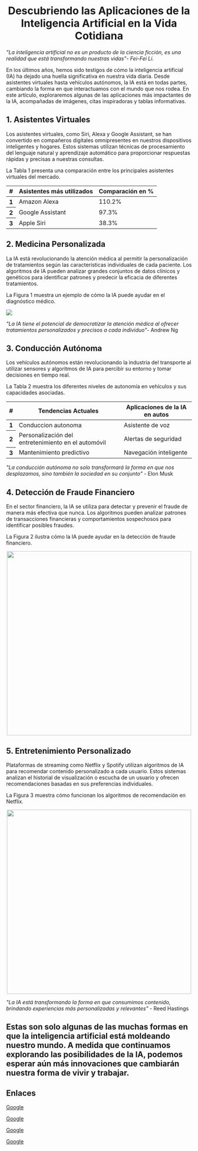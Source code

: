 <h1 align="center">Descubriendo las Aplicaciones de la Inteligencia Artificial en la Vida Cotidiana</h1>

*"La inteligencia artificial no es un producto de la ciencia ficción, es una realidad que está transformando nuestras vidas"- Fei-Fei Li.* 

En los últimos años, hemos sido testigos de cómo la inteligencia artificial (IA) ha dejado una huella significativa en nuestra vida diaria. Desde asistentes virtuales hasta vehículos autónomos, la IA está en todas partes, cambiando la forma en que interactuamos con el mundo que nos rodea. En este artículo, exploraremos algunas de las aplicaciones más impactantes de la IA, acompañadas de imágenes, citas inspiradoras y tablas informativas.

## 1. Asistentes Virtuales 
 
Los asistentes virtuales, como Siri, Alexa y Google Assistant, se han convertido en compañeros digitales omnipresentes en nuestros dispositivos inteligentes y hogares. Estos sistemas utilizan técnicas de procesamiento del lenguaje natural y aprendizaje automático para proporcionar respuestas rápidas y precisas a nuestras consultas.

La Tabla 1 presenta una comparación entre los principales asistentes virtuales del mercado.
<table class="table"align="center"> 
  <thead>
    <tr>
     <th scope="col">#</th>
      <th scope="col">Asistentes más utilizados</th>
      <th scope="col">Comparación en %</th>
      </th>
  </thead>
  <tbody>
    <tr>
      <th scope="row">1</th>
      <td>Amazon Alexa</td>
      <td>110.2%</td>   
    </tr>
    <tr>
      <th scope="row">2</th>
      <td>Google Assistant</td>
      <td>97.3%</td>
    </tr>
    <tr>
      <th scope="row">3</th>
      <td>Apple Siri</td>
      <td>38.3%</td>
    </tr>
  </tbody>
</table>

## 2. Medicina Personalizada 

La IA está revolucionando la atención médica al permitir la personalización de tratamientos según las características individuales de cada paciente. Los algoritmos de IA pueden analizar grandes conjuntos de datos clínicos y genéticos para identificar patrones y predecir la eficacia de diferentes tratamientos.

La Figura 1 muestra un ejemplo de cómo la IA puede ayudar en el diagnóstico médico.

<img src="images/images.jpeg" />


*"La IA tiene el potencial de democratizar la atención médica al ofrecer tratamientos personalizados y precisos a cada individuo"*- Andrew Ng

## 3. Conducción Autónoma

Los vehículos autónomos están revolucionando la industria del transporte al utilizar sensores y algoritmos de IA para percibir su entorno y tomar decisiones en tiempo real. 

La Tabla 2 muestra los diferentes niveles de autonomía en vehículos y sus capacidades asociadas.

<table class="table"align="center"> 
  <thead>
    <tr>
     <th scope="col">#</th>
      <th scope="col">Tendencias Actuales</th>
      <th scope="col">Aplicaciones de la IA en autos</th>
      </th>
  </thead>
  <tbody>
    <tr>
      <th scope="row">1</th>
      <td>Conduccion autonoma</td>
      <td>Asistente de voz</td>   
    </tr>
    <tr>
      <th scope="row">2</th>
      <td>Personalización del entretenimiento en el automóvil</td>
      <td>Alertas de seguridad</td>
    </tr>
    <tr>
      <th scope="row">3</th>
      <td>Mantenimiento predictivo</td>
      <td>Navegación inteligente</td>
    </tr>
  </tbody>
</table>

*"La conducción autónoma no solo transformará la forma en que nos desplazamos, sino también la sociedad en su conjunto"* - Elon Musk

## 4. Detección de Fraude Financiero

En el sector financiero, la IA se utiliza para detectar y prevenir el fraude de manera más efectiva que nunca. Los algoritmos pueden analizar patrones de transacciones financieras y comportamientos sospechosos para identificar posibles fraudes.

La Figura 2 ilustra cómo la IA puede ayudar en la detección de fraude financiero.

<p align="center">
<img src="./logos/IA.jpg" height="500">
</p> 

## 5. Entretenimiento Personalizado

Plataformas de streaming como Netflix y Spotify utilizan algoritmos de IA para recomendar contenido personalizado a cada usuario. Estos sistemas analizan el historial de visualización o escucha de un usuario y ofrecen recomendaciones basadas en sus preferencias individuales. 

La Figura 3 muestra cómo funcionan los algoritmos de recomendación en Netflix.

<p align="center">
<img src="./logos/IA.jpg" height="500">
</p> 

*"La IA está transformando la forma en que consumimos contenido, brindando experiencias más personalizadas y relevantes"* - Reed Hastings


## Estas son solo algunas de las muchas formas en que la inteligencia artificial está moldeando nuestro mundo. A medida que continuamos explorando las posibilidades de la IA, podemos esperar aún más innovaciones que cambiarán nuestra forma de vivir y trabajar.

## Enlaces
[Google](https://www.larepublica.co/internet-economy/los-asistentes-virtuales-que-usan-inteligencia-artificial-disponibles-en-el-mercado-3694472)

[Google](https://peru21.pe/cheka/tecnologia/inteligencia-artificial-ya-supera-a-medicos-en-el-diagnostico-de-cancer-cancer-salud-ia-diagnostico-noticia/)

[Google](https://thelogisticsworld.com/tecnologia/tendencias-en-inteligencia-artificial-para-el-sector-automotriz/)

[Google](https://www.embat.io/blog/como-la-inteligencia-artificial-permite-evitar-fraudes-financieros#:~:text=La%20IA%20desempe%C3%B1a%20un%20papel,tomar%20decisiones%20en%20tiempo%20real.)






